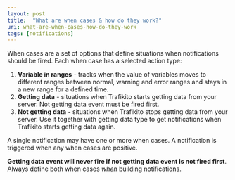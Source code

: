 ```yaml
---
layout: post
title:  "What are when cases & how do they work?"
uri: what-are-when-cases-how-do-they-work
tags: [notifications]
---
```


<p>
    When cases are a set of options that define situations when notifications should be fired. Each when case has a
    selected action type:
</p>

<!--more-->

<ol>
    <li>
        <strong>Variable in ranges</strong> - tracks when the value of variables moves to different ranges between
        normal, warning and error ranges and stays in a new range for a defined time.
    </li>
    <li>
        <strong>Getting data</strong> - situations when Trafikito starts getting data from your server. Not getting data
        event must be fired first.
    </li>
    <li>
        <strong>Not getting data</strong> - situations when Trafikito stops getting data from your server. Use it
        together with getting data type to get notifications when Trafikito starts getting data again.
    </li>
</ol>

<p>
    A single notification may have one or more when cases. A notification is triggered when any when cases are positive.
</p>

<p>
    <strong>Getting data event will never fire if not getting data event is not fired first</strong>. Always define both
    when cases <em>when</em> building notifications.
</p>
